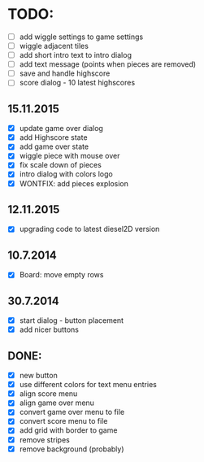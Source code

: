 # TODO:
- [ ] add wiggle settings to game settings
- [ ] wiggle adjacent tiles
- [ ] add short intro text to intro dialog
- [ ] add text message (points when pieces are removed)
- [ ] save and handle highscore
- [ ] score dialog - 10 latest highscores

## 15.11.2015
- [x] update game over dialog
- [x] add Highscore state
- [x] add game over state
- [x] wiggle piece with mouse over
- [x] fix scale down of pieces
- [x] intro dialog with colors logo
- [x] WONTFIX: add pieces explosion

## 12.11.2015
- [x] upgrading code to latest diesel2D version

## 10.7.2014
- [x]  Board: move empty rows

## 30.7.2014
- [x]  start dialog - button placement
- [x] add nicer buttons

## DONE:
- [x] new button
- [x] use different colors for text menu entries
- [x] align score menu
- [x] align game over menu
- [x] convert game over menu to file
- [x] convert score menu to file
- [x] add grid with border to game
- [x] remove stripes
- [x] remove background (probably)
